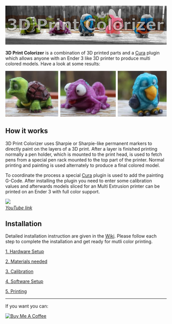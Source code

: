 
![](Media/Logo.jpg)  

**3D Print Colorizer** is a combination of 3D printed parts and a [Cura](https://ultimaker.com/de/software/ultimaker-cura) plugin which allows anyone with an Ender 3 like 3D printer to produce multi colored models. Have a look at some results:

![](Media/Models.jpg)  

## How it works
3D Print Colorizer uses Sharpie or Sharpie-like permanent markers to directly paint on the layers of a 3D print. After a layer is finished printing normally a pen holder, which is mounted to the print head, is used to fetch pens from a special pen rack mounted to the top part of the printer. Normal printing and painting is used alternately to produce a final colored model.

To coordinate the process a special [Cura](https://ultimaker.com/de/software/ultimaker-cura) plugin is used to  add the painting G-Code. After installing the plugin you need to enter some calibration values and afterwards models sliced for an Multi Extrusion printer can be printed on an Ender 3 with full color support.

![](Media/Animation.gif)  
*[YouTube link](https://youtu.be/2vPkmsyEDaQ)*

## Installation
Detailed installation instruction are given in the [Wiki](https://github.com/Sakati84/3DPrintColorizer/wiki/1-Hardware-Setup). Please follow each step to complete the installation and get ready for mutli color printing.

[1. Hardware Setup](https://github.com/Sakati84/3DPrintColorizer/wiki/1-Hardware-Setup)

[2. Materials needed](https://github.com/Sakati84/3DPrintColorizer/wiki/2-Materials)

[3. Calibration](https://github.com/Sakati84/3DPrintColorizer/wiki/3-Calibration)

[4. Software Setup](https://github.com/Sakati84/3DPrintColorizer/wiki/4-Software-Setup)

[5. Printing](https://github.com/Sakati84/3DPrintColorizer/wiki/5-Printing)

---
If you want you can:

<a href="https://www.buymeacoffee.com/sakati" target="_blank"><img src="https://cdn.buymeacoffee.com/buttons/v2/default-yellow.png" alt="Buy Me A Coffee" width="150" height="40" ></a>